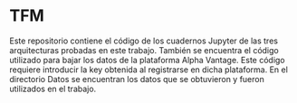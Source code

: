 # TFM
Este repositorio contiene el código de los cuadernos Jupyter de las tres arquitecturas probadas en este trabajo.
También se encuentra el código utilizado para bajar los datos de la plataforma Alpha Vantage. Este código requiere introducir la key obtenida al registrarse en dicha plataforma.
En el directorio Datos se encuentran los datos que se obtuvieron y fueron utilizados en el trabajo.
